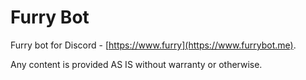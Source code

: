 # Furry Bot

Furry bot for Discord - [https://www.furry](https://www.furrybot.me).

Any content is provided AS IS without warranty or otherwise.

